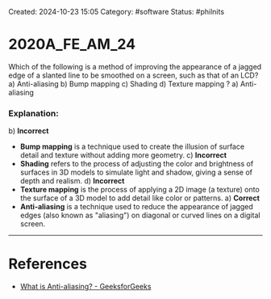 Created: 2024-10-23 15:05
Category: #software 
Status: #philnits



# 2020A_FE_AM_24

Which of the following is a method of improving the appearance of a jagged edge of a slanted line to be smoothed on a screen, such as that of an LCD?
a) Anti-aliasing
b) Bump mapping
c) Shading
d) Texture mapping
? 
a) Anti-aliasing
### Explanation:

b) **Incorrect**
- **Bump mapping** is a technique used to create the illusion of surface detail and texture without adding more geometry.
c) **Incorrect**
- **Shading** refers to the process of adjusting the color and brightness of surfaces in 3D models to simulate light and shadow, giving a sense of depth and realism.
d) **Incorrect**
- **Texture mapping** is the process of applying a 2D image (a texture) onto the surface of a 3D model to add detail like color or patterns.
a) **Correct**
- **Anti-aliasing** is a technique used to reduce the appearance of jagged edges (also known as "aliasing") on diagonal or curved lines on a digital screen.



---
# References
- [What is Anti-aliasing? - GeeksforGeeks](https://www.geeksforgeeks.org/antialiasing/)